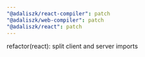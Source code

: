 ```yaml
---
"@adaliszk/react-compiler": patch
"@adaliszk/web-compiler": patch
"@adaliszk/react": patch
---
```


refactor(react): split client and server imports

